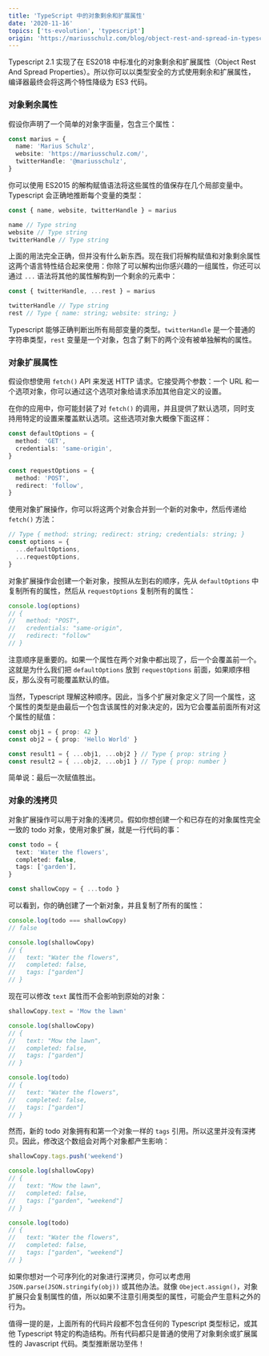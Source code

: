 ```yaml
---
title: 'TypeScript 中的对象剩余和扩展属性'
date: '2020-11-16'
topics: ['ts-evolution', 'typescript']
origin: 'https://mariusschulz.com/blog/object-rest-and-spread-in-typescript'
---
```


Typescript 2.1 实现了在 ES2018 中标准化的对象剩余和扩展属性（Object Rest And Spread Properties）。所以你可以以类型安全的方式使用剩余和扩展属性，编译器最终会将这两个特性降级为 ES3 代码。

### 对象剩余属性

假设你声明了一个简单的对象字面量，包含三个属性：

```ts
const marius = {
  name: 'Marius Schulz',
  website: 'https://mariusschulz.com/',
  twitterHandle: '@mariusschulz',
}
```

你可以使用 ES2015 的解构赋值语法将这些属性的值保存在几个局部变量中。Typescript 会正确地推断每个变量的类型：

```ts
const { name, website, twitterHandle } = marius

name // Type string
website // Type string
twitterHandle // Type string
```

上面的用法完全正确，但并没有什么新东西。现在我们将解构赋值和对象剩余属性这两个语言特性结合起来使用：你除了可以解构出你感兴趣的一组属性，你还可以通过 `...` 语法将其他的属性解构到一个剩余的元素中：

```ts
const { twitterHandle, ...rest } = marius

twitterHandle // Type string
rest // Type { name: string; website: string; }
```

Typescript 能够正确判断出所有局部变量的类型。`twitterHandle` 是一个普通的字符串类型，`rest` 变量是一个对象，包含了剩下的两个没有被单独解构的属性。

### 对象扩展属性

假设你想使用 `fetch()` API 来发送 HTTP 请求。它接受两个参数：一个 URL 和一个选项对象，你可以通过这个选项对象给请求添加其他自定义的设置。

在你的应用中，你可能封装了对 `fetch()` 的调用，并且提供了默认选项，同时支持用特定的设置来覆盖默认选项。这些选项对象大概像下面这样：

```ts
const defaultOptions = {
  method: 'GET',
  credentials: 'same-origin',
}

const requestOptions = {
  method: 'POST',
  redirect: 'follow',
}
```

使用对象扩展操作，你可以将这两个对象合并到一个新的对象中，然后传递给 `fetch()` 方法：

```ts
// Type { method: string; redirect: string; credentials: string; }
const options = {
  ...defaultOptions,
  ...requestOptions,
}
```

对象扩展操作会创建一个新对象，按照从左到右的顺序，先从 `defaultOptions` 中复制所有的属性，然后从 `requestOptions` 复制所有的属性：

```ts
console.log(options)
// {
//   method: "POST",
//   credentials: "same-origin",
//   redirect: "follow"
// }
```

注意顺序是重要的。如果一个属性在两个对象中都出现了，后一个会覆盖前一个。这就是为什么我们把 `defaultOptions` 放到 `requestOptions` 前面，如果顺序相反，那么没有可能覆盖默认的值。

当然，Typescript 理解这种顺序。因此，当多个扩展对象定义了同一个属性，这个属性的类型是由最后一个包含该属性的对象决定的，因为它会覆盖前面所有对这个属性的赋值：

```ts
const obj1 = { prop: 42 }
const obj2 = { prop: 'Hello World' }

const result1 = { ...obj1, ...obj2 } // Type { prop: string }
const result2 = { ...obj2, ...obj1 } // Type { prop: number }
```

简单说：最后一次赋值胜出。

### 对象的浅拷贝

对象扩展操作可以用于对象的浅拷贝。假如你想创建一个和已存在的对象属性完全一致的 todo 对象，使用对象扩展，就是一行代码的事：

```ts
const todo = {
  text: 'Water the flowers',
  completed: false,
  tags: ['garden'],
}

const shallowCopy = { ...todo }
```

可以看到，你的确创建了一个新对象，并且复制了所有的属性：

```ts
console.log(todo === shallowCopy)
// false

console.log(shallowCopy)
// {
//   text: "Water the flowers",
//   completed: false,
//   tags: ["garden"]
// }
```

现在可以修改 `text` 属性而不会影响到原始的对象：

```ts
shallowCopy.text = 'Mow the lawn'

console.log(shallowCopy)
// {
//   text: "Mow the lawn",
//   completed: false,
//   tags: ["garden"]
// }

console.log(todo)
// {
//   text: "Water the flowers",
//   completed: false,
//   tags: ["garden"]
// }
```

然而，新的 todo 对象拥有和第一个对象一样的 `tags` 引用。所以这里并没有深拷贝。因此，修改这个数组会对两个对象都产生影响：

```ts
shallowCopy.tags.push('weekend')

console.log(shallowCopy)
// {
//   text: "Mow the lawn",
//   completed: false,
//   tags: ["garden", "weekend"]
// }

console.log(todo)
// {
//   text: "Water the flowers",
//   completed: false,
//   tags: ["garden", "weekend"]
// }
```

如果你想对一个可序列化的对象进行深拷贝，你可以考虑用 `JSON.parse(JSON.stringify(obj))` 或其他办法。就像 `Obeject.assign()`，对象扩展只会复制属性的值，所以如果不注意引用类型的属性，可能会产生意料之外的行为。

值得一提的是，上面所有的代码片段都不包含任何的 Typescript 类型标记，或其他 Typescript 特定的构造结构。所有代码都只是普通的使用了对象剩余或扩展属性的 Javascript 代码。类型推断居功至伟！
